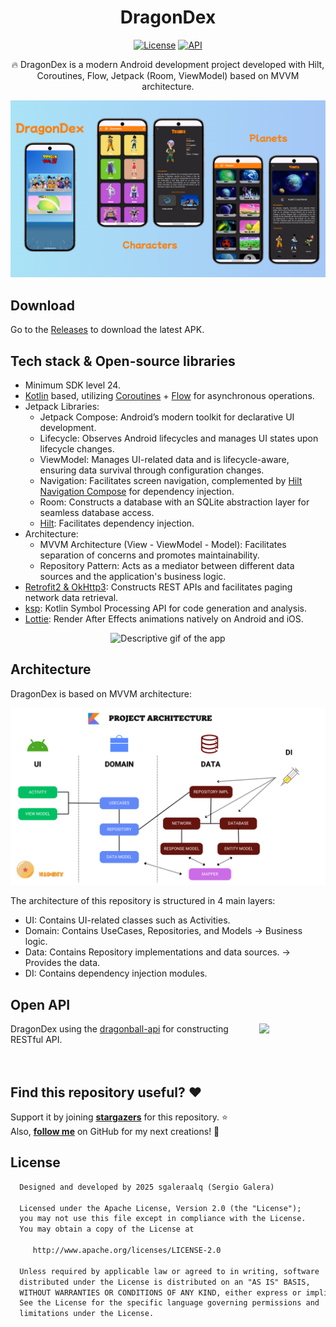 <h1 align="center">DragonDex</h1>

<p align="center">
  <a href="https://opensource.org/licenses/Apache-2.0"><img alt="License" src="https://img.shields.io/badge/License-Apache%202.0-blue.svg"/></a>
  <a href="https://android-arsenal.com/api?level=24"><img alt="API" src="https://img.shields.io/badge/API-24%2B-brightgreen.svg?style=flat"/></a>
</p>

<p align="center">
  🔥 DragonDex is a modern Android development project developed with Hilt, Coroutines, Flow, Jetpack (Room, ViewModel) based on MVVM architecture.
</p>

<p align="center">
  <img src="assets/main_screenshot.png" alt="Image of app"/>
</p>

## Download
Go to the [Releases](https://github.com/sgaleraalq/DragonDex/releases) to download the latest APK.

## Tech stack & Open-source libraries
- Minimum SDK level 24.
- [Kotlin](https://kotlinlang.org/) based, utilizing [Coroutines](https://github.com/Kotlin/kotlinx.coroutines) + [Flow](https://kotlin.github.io/kotlinx.coroutines/kotlinx-coroutines-core/kotlinx.coroutines.flow/) for asynchronous operations.
- Jetpack Libraries:
    - Jetpack Compose: Android’s modern toolkit for declarative UI development.
    - Lifecycle: Observes Android lifecycles and manages UI states upon lifecycle changes.
    - ViewModel: Manages UI-related data and is lifecycle-aware, ensuring data survival through configuration changes.
    - Navigation: Facilitates screen navigation, complemented by [Hilt Navigation Compose](https://developer.android.com/jetpack/compose/libraries#hilt) for dependency injection.
    - Room: Constructs a database with an SQLite abstraction layer for seamless database access.
    - [Hilt](https://dagger.dev/hilt/): Facilitates dependency injection.
- Architecture:
    - MVVM Architecture (View - ViewModel - Model): Facilitates separation of concerns and promotes maintainability.
    - Repository Pattern: Acts as a mediator between different data sources and the application's business logic.
- [Retrofit2 & OkHttp3](https://github.com/square/retrofit): Constructs REST APIs and facilitates paging network data retrieval.
- [ksp](https://github.com/google/ksp): Kotlin Symbol Processing API for code generation and analysis.
- [Lottie](https://github.com/airbnb/lottie-android): Render After Effects animations natively on Android and iOS.

<p align="center">
  <img src="assets/description_gif.gif" alt="Descriptive gif of the app"/>
</p>

## Architecture
DragonDex is based on MVVM architecture:

<p align="center">
  <img src="assets/dragon_dex_architecture.png" alt="Architecture"/>
</p>

The architecture of this repository is structured in 4 main layers:
- UI: Contains UI-related classes such as Activities.
- Domain: Contains UseCases, Repositories, and Models -> Business logic.
- Data: Contains Repository implementations and data sources. -> Provides the data.
- DI: Contains dependency injection modules.

## Open API
<img src="https://web.dragonball-api.com/images-compress/logo_dragonballapi.webp" align="right" width="21%"/>

DragonDex using the [dragonball-api](https://web.dragonball-api.com/) for constructing RESTful API.<br>
<br>
<br>

## Find this repository useful? :heart:
Support it by joining __[stargazers](https://github.com/sgaleraalq/DragonDex/stargazers)__ for this repository. :star: <br>
Also, __[follow me](https://github.com/sgaleraalq)__ on GitHub for my next creations! 🤩

## License
```xml
  Designed and developed by 2025 sgaleraalq (Sergio Galera)
  
  Licensed under the Apache License, Version 2.0 (the "License");
  you may not use this file except in compliance with the License.
  You may obtain a copy of the License at
  
     http://www.apache.org/licenses/LICENSE-2.0
  
  Unless required by applicable law or agreed to in writing, software
  distributed under the License is distributed on an "AS IS" BASIS,
  WITHOUT WARRANTIES OR CONDITIONS OF ANY KIND, either express or implied.
  See the License for the specific language governing permissions and
  limitations under the License.
```